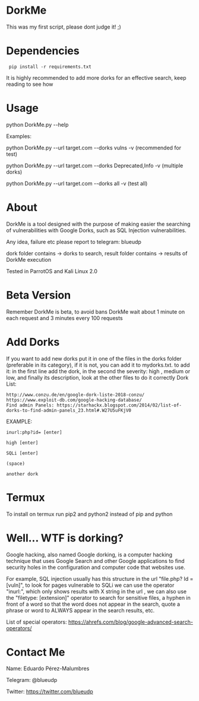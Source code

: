 # DorkMe
This was my first script, please dont judge it! ;)
# Dependencies
     pip install -r requirements.txt
It is highly recommended to add more dorks for an effective search, keep reading to see how


# Usage

python DorkMe.py --help

Examples:

python DorkMe.py --url target.com --dorks vulns -v (recommended for test)

python DorkMe.py --url target.com --dorks Deprecated,Info -v (multiple dorks)

python DorkMe.py --url target.com --dorks all -v (test all)


# About
DorkMe is a tool designed with the purpose of making easier the searching of vulnerabilities with Google Dorks, such as SQL Injection vulnerabilities.

Any idea, failure etc please report to telegram: blueudp

dork folder contains -> dorks to search, result folder contains -> results of DorkMe execution

Tested in ParrotOS and Kali Linux 2.0
# Beta Version
Remember DorkMe is beta, to avoid bans DorkMe wait about 1 minute on each request and 3 minutes every 100 requests

# Add Dorks 

If you want to add new dorks put it in one of the files in the dorks folder (preferable in its category), if it is not, you can add it to mydorks.txt.
    to add it: in the first line add the dork, in the second the severity: high , medium or low, and finally its description, look at the other files to do it correctly
Dork List:
    
    http://www.conzu.de/en/google-dork-liste-2018-conzu/
    https://www.exploit-db.com/google-hacking-database/
    Find admin Panels: https://starhackx.blogspot.com/2014/02/list-of-dorks-to-find-admin-panels_23.html#.W27U5uFKjV0
    

EXAMPLE:

    inurl:php?id= [enter]
    
    high [enter]
    
    SQLi [enter]
    
    (space)
    
    another dork
    

# Termux
To install on termux run pip2 and python2 instead of pip and python

# Well... WTF is dorking?
   Google hacking, also named Google dorking, is a computer hacking technique that uses Google Search and other Google applications to find security holes in the configuration and computer code that websites use.
   
For example, SQL injection usually has this structure in the url "file.php? Id = [vuln]", to look for pages vulnerable to SQLi we can use the operator "inurl:", which only shows results with X string in the url , we can also use the "filetype: [extension]" operator to search for sensitive files, a hyphen in front of a word so that the word does not appear in the search, quote a phrase or word to ALWAYS appear in the search results, etc. 

List of special operators: https://ahrefs.com/blog/google-advanced-search-operators/

# Contact Me
Name: Eduardo Pérez-Malumbres

Telegram: @blueudp

Twitter: https://twitter.com/blueudp

